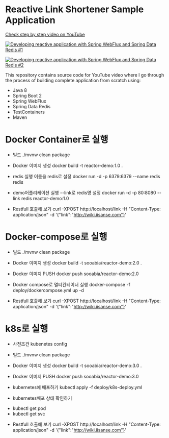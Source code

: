 # Reactive Link Shortener Sample Application

[Check step by step video on YouTube](https://www.youtube.com/watch?v=J9jQoFiP41A)

[![Developing reactive application with Spring WebFlux and Spring Data Redis #1](https://img.youtube.com/vi/KrxXdnCxiFg/0.jpg)](https://www.youtube.com/watch?v=KrxXdnCxiFg)

[![Developing reactive application with Spring WebFlux and Spring Data Redis #2](https://img.youtube.com/vi/fTIttl-Z4mk/0.jpg)](https://www.youtube.com/watch?v=fTIttl-Z4mk)

This repository contains source code for YouTube video where I go through the process of building complete application
from scratch using:

- Java 8
- Spring Boot 2
- Spring WebFlux
- Spring Data Redis
- TestContainers
- Maven

# Docker Container로 실행

- 빌드
./mvnw clean package

- Docker 이미지 생성
docker build -t reactor-demo:1.0 .

- redis 실행 이름을 redis로 설정
docker run -d -p 6379:6379 --name redis redis

- demo어플리케이션 실행 --link로 redis명 설정
docker run -d -p 80:8080 --link redis reactor-demo:1.0

- Restfull 호출해 보기
curl -XPOST http://localhost/link -H "Content-Type: application/json" -d '{"link":"http://wiki.iisanse.com"}'


# Docker-compose로 실행
- 빌드
./mvnw clean package

- Docker 이미지 생성
docker build -t sooabia/reactor-demo:2.0 .

- Docker 이미지 PUSH
docker push sooabia/reactor-demo:2.0

- Docker compose로 멀티컨테이너 실행
docker-compose -f deploy/dockercompose.yml up -d

- Restfull 호출해 보기
curl -XPOST http://localhost/link -H "Content-Type: application/json" -d '{"link":"http://wiki.iisanse.com"}'

# k8s로 실행
- 사전조건
kubenetes config

- 빌드
./mvnw clean package

- Docker 이미지 생성
docker build -t sooabia/reactor-demo:3.0 .

- Docker 이미지 PUSH
docker push sooabia/reactor-demo:3.0

- kubernetes에 배포하기
kubectl apply -f deploy/k8s-deploy.yml

- kubernetes배포 상태 확인하기 
* kubectl get pod
* kubectl get svc

- Restfull 호출해 보기
curl -XPOST http://localhost/link -H "Content-Type: application/json" -d '{"link":"http://wiki.iisanse.com"}'
